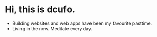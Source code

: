 # Hi, this is dcufo.
- Building websites and web apps have been my favourite pasttime.
- Living in the now. Meditate every day.

<!---
ctfdavis/ctfdavis is a ✨ special ✨ repository because its `README.md` (this file) appears on your GitHub profile.
You can click the Preview link to take a look at your changes.
--->
